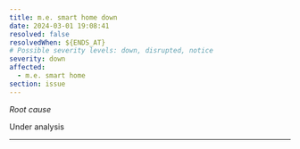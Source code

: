 ```yaml
---
title: m.e. smart home down
date: 2024-03-01 19:08:41
resolved: false
resolvedWhen: ${ENDS_AT}
# Possible severity levels: down, disrupted, notice
severity: down
affected:
  - m.e. smart home
section: issue
---
```


*Root cause*

Under analysis

---


